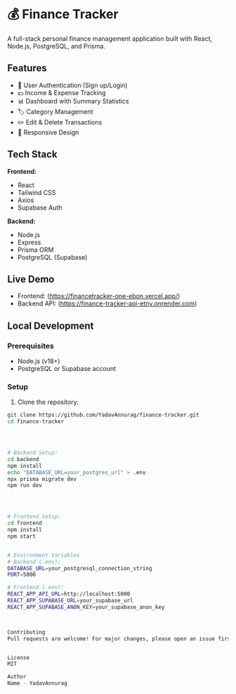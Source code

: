 # 💰 Finance Tracker

A full-stack personal finance management application built with React, Node.js, PostgreSQL, and Prisma.

## Features

- 🔐 User Authentication (Sign up/Login)
- 💵 Income & Expense Tracking
- 📊 Dashboard with Summary Statistics
- 🏷️ Category Management
- ✏️ Edit & Delete Transactions
- 📱 Responsive Design

## Tech Stack

**Frontend:**
- React
- Tailwind CSS
- Axios
- Supabase Auth

**Backend:**
- Node.js
- Express
- Prisma ORM
- PostgreSQL (Supabase)

## Live Demo

- Frontend: (https://financetracker-one-ebon.vercel.app/)
- Backend API: (https://finance-tracker-api-etny.onrender.com)

## Local Development

### Prerequisites
- Node.js (v18+)
- PostgreSQL or Supabase account

### Setup

1. Clone the repository:
```bash
git clone https://github.com/YadavAnnurag/finance-tracker.git
cd finance-tracker




# Backend Setup:
cd backend
npm install
echo "DATABASE_URL=your_postgres_url" > .env
npx prisma migrate dev
npm run dev




# Frontend Setup:
cd frontend
npm install
npm start


# Environment Variables
# Backend (.env):
DATABASE_URL=your_postgresql_connection_string
PORT=5000

# Frontend (.env):
REACT_APP_API_URL=http://localhost:5000
REACT_APP_SUPABASE_URL=your_supabase_url
REACT_APP_SUPABASE_ANON_KEY=your_supabase_anon_key



Contributing
Pull requests are welcome! For major changes, please open an issue first.


License
MIT

Author
Name - YadavAnnurag

